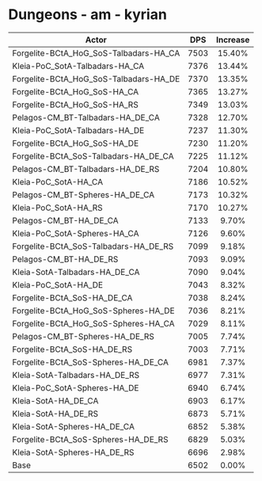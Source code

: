 # Dungeons - am - kyrian
| Actor | DPS | Increase |
|---|:---:|:---:|
|Forgelite-BCtA_HoG_SoS-Talbadars-HA_CA|7503|15.40%|
|Kleia-PoC_SotA-Talbadars-HA_CA|7376|13.44%|
|Forgelite-BCtA_HoG_SoS-Talbadars-HA_DE|7370|13.35%|
|Forgelite-BCtA_HoG_SoS-HA_CA|7365|13.27%|
|Forgelite-BCtA_HoG_SoS-HA_RS|7349|13.03%|
|Pelagos-CM_BT-Talbadars-HA_DE_CA|7328|12.70%|
|Kleia-PoC_SotA-Talbadars-HA_DE|7237|11.30%|
|Forgelite-BCtA_HoG_SoS-HA_DE|7230|11.20%|
|Forgelite-BCtA_SoS-Talbadars-HA_DE_CA|7225|11.12%|
|Pelagos-CM_BT-Talbadars-HA_DE_RS|7204|10.80%|
|Kleia-PoC_SotA-HA_CA|7186|10.52%|
|Pelagos-CM_BT-Spheres-HA_DE_CA|7173|10.32%|
|Kleia-PoC_SotA-HA_RS|7170|10.27%|
|Pelagos-CM_BT-HA_DE_CA|7133|9.70%|
|Kleia-PoC_SotA-Spheres-HA_CA|7126|9.60%|
|Forgelite-BCtA_SoS-Talbadars-HA_DE_RS|7099|9.18%|
|Pelagos-CM_BT-HA_DE_RS|7093|9.09%|
|Kleia-SotA-Talbadars-HA_DE_CA|7090|9.04%|
|Kleia-PoC_SotA-HA_DE|7043|8.32%|
|Forgelite-BCtA_SoS-HA_DE_CA|7038|8.24%|
|Forgelite-BCtA_HoG_SoS-Spheres-HA_DE|7036|8.21%|
|Forgelite-BCtA_HoG_SoS-Spheres-HA_CA|7029|8.11%|
|Pelagos-CM_BT-Spheres-HA_DE_RS|7005|7.74%|
|Forgelite-BCtA_SoS-HA_DE_RS|7003|7.71%|
|Forgelite-BCtA_SoS-Spheres-HA_DE_CA|6981|7.37%|
|Kleia-SotA-Talbadars-HA_DE_RS|6977|7.31%|
|Kleia-PoC_SotA-Spheres-HA_DE|6940|6.74%|
|Kleia-SotA-HA_DE_CA|6903|6.17%|
|Kleia-SotA-HA_DE_RS|6873|5.71%|
|Kleia-SotA-Spheres-HA_DE_CA|6852|5.38%|
|Forgelite-BCtA_SoS-Spheres-HA_DE_RS|6829|5.03%|
|Kleia-SotA-Spheres-HA_DE_RS|6696|2.98%|
|Base|6502|0.00%|
